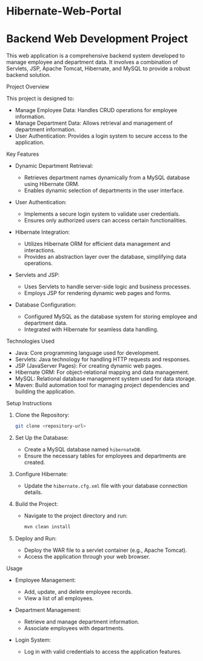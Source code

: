 # Hibernate-Web-Portal
  
# Backend Web Development Project
 This web application is a comprehensive backend system developed to manage employee and department data. It involves a combination of Servlets, JSP, Apache Tomcat, Hibernate, and MySQL to provide a robust backend solution.

Project Overview

This project is designed to:
- Manage Employee Data: Handles CRUD operations for employee information.
- Manage Department Data: Allows retrieval and management of department information.
- User Authentication: Provides a login system to secure access to the application.

Key Features

- Dynamic Department Retrieval:
  - Retrieves department names dynamically from a MySQL database using Hibernate ORM.
  - Enables dynamic selection of departments in the user interface.

- User Authentication:
  - Implements a secure login system to validate user credentials.
  - Ensures only authorized users can access certain functionalities.

- Hibernate Integration:
  - Utilizes Hibernate ORM for efficient data management and interactions.
  - Provides an abstraction layer over the database, simplifying data operations.

- Servlets and JSP:
  - Uses Servlets to handle server-side logic and business processes.
  - Employs JSP for rendering dynamic web pages and forms.

- Database Configuration:
  - Configured MySQL as the database system for storing employee and department data.
  - Integrated with Hibernate for seamless data handling.

 Technologies Used

- Java: Core programming language used for development.
- Servlets: Java technology for handling HTTP requests and responses.
- JSP (JavaServer Pages): For creating dynamic web pages.
- Hibernate ORM: For object-relational mapping and data management.
- MySQL: Relational database management system used for data storage.
- Maven: Build automation tool for managing project dependencies and building the application.

Setup Instructions

1. Clone the Repository:
   ```bash
   git clone <repository-url>
   ```

2. Set Up the Database:
   - Create a MySQL database named `hibernateDB`.
   - Ensure the necessary tables for employees and departments are created.

3. Configure Hibernate:
   - Update the `hibernate.cfg.xml` file with your database connection details.

4. Build the Project:
   - Navigate to the project directory and run:
     ```bash
     mvn clean install
     ```

5. Deploy and Run:
   - Deploy the WAR file to a servlet container (e.g., Apache Tomcat).
   - Access the application through your web browser.

Usage

- Employee Management:
  - Add, update, and delete employee records.
  - View a list of all employees.

- Department Management:
  - Retrieve and manage department information.
  - Associate employees with departments.

- Login System:
  - Log in with valid credentials to access the application features.
 

 
